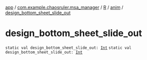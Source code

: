 [app](../../../index.md) / [com.example.chaosruler.msa_manager](../../index.md) / [R](../index.md) / [anim](index.md) / [design_bottom_sheet_slide_out](.)

# design_bottom_sheet_slide_out

`static val design_bottom_sheet_slide_out: `[`Int`](https://kotlinlang.org/api/latest/jvm/stdlib/kotlin/-int/index.html)
`static val design_bottom_sheet_slide_out: `[`Int`](https://kotlinlang.org/api/latest/jvm/stdlib/kotlin/-int/index.html)